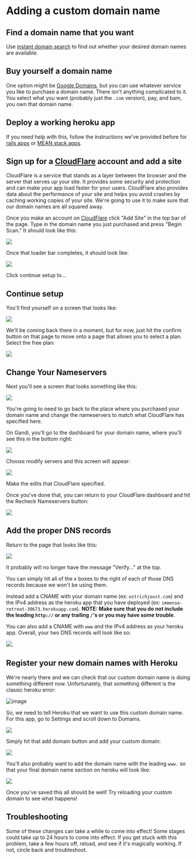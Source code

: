 # Adding a custom domain name

## Find a domain name that you want
Use [instant domain search](https://instantdomainsearch.com) to find out whether your desired domain names are available.

## Buy yourself a domain name
One option might be [Google Domains](https://domains.google), but you can use whatever service you like to purchase a domain name. There isn't anything complicated to it. You select what you want (probably just the `.com` version), pay, and bam, you own that domain name.

## Deploy a working heroku app
If you need help with this, follow the instructions we've provided before for [rails apps](https://github.com/SF-WDI-LABS/shared_modules/blob/master/how-to/deploy-rails-to-heroku.md) or [MEAN stack apps](https://github.com/SF-WDI-LABS/shared_modules/blob/master/how-to/heroku-mean-stack-deploy.md).

## Sign up for a [CloudFlare](https://www.cloudflare.com/) account and add a site
CloudFlare is a service that stands as a layer between the browser and the server that serves up your site. It provides some security and protection and can make your app load faster for your users. CloudFlare also provides data about the performance of your site and helps you avoid crashes by caching working copies of your site. We're going to use it to make sure that our domain names are all squared away.

Once you make an account on [CloudFlare](https://www.cloudflare.com/) click "Add Site" in the top bar of the page. Type in the domain name you just purchased and press "Begin Scan." It should look like this:

![](https://cloud.githubusercontent.com/assets/6520345/15349305/abcf7714-1c86-11e6-9998-20252f1d915a.png)

Once that loader bar completes, it should look like:

![](https://cloud.githubusercontent.com/assets/6520345/15349326/d289df0c-1c86-11e6-987d-4cafe761b985.png)

Click continue setup to...

## Continue setup

You'll find yourself on a screen that looks like:

![](https://cloud.githubusercontent.com/assets/6520345/15349384/39272c38-1c87-11e6-8ae7-c450abf42e39.png)


We'll be coming back there in a moment, but for now, just hit the confirm button on that page to move onto a page that allows you to select a plan. Select the free plan:

![](https://cloud.githubusercontent.com/assets/6520345/15349921/062f9b40-1c8b-11e6-8d2f-9772cfccfbc3.png)

## Change Your Nameservers
Next you'll see a screen that looks something like this:

![](https://cloud.githubusercontent.com/assets/6520345/15349941/27714c54-1c8b-11e6-8db3-a90d85c89915.png)

You're going to need to go back to the place where you purchased your domain name and change the nameservers to match what CloudFlare has specified here.

On Gandi, you'll go to the dashboard for your domain name, where you'll see this in the bottom right:

![](https://cloud.githubusercontent.com/assets/6520345/15349985/680e51f8-1c8b-11e6-9c7a-54332a24b8a6.png)

Choose modify servers and this screen will appear:

![](https://cloud.githubusercontent.com/assets/6520345/15350033/bad7801c-1c8b-11e6-801a-24b1a5dca387.png)

Make the edits that CloudFlare specified.

Once you've done that, you can return to your CloudFlare dashboard and hit the Recheck Nameservers button:

![](https://cloud.githubusercontent.com/assets/6520345/15350058/f72fe5e0-1c8b-11e6-8a57-b513388ea25d.png)

## Add the proper DNS records

Return to the page that looks like this:

![](https://cloud.githubusercontent.com/assets/6520345/15349384/39272c38-1c87-11e6-8ae7-c450abf42e39.png)

It probably will no longer have the message "Verify..." at the top.

You can simply hit all of the x boxes to the right of each of those DNS records because we won't be using them.

Instead add a CNAME with your domain name (ex: `ostrichjoust.com`) and the IPv4 address as the heroku app that you have deployed (ex: `immense-retreat-30673.herokuapp.com`). **NOTE: Make sure that you do not include the leading `http://` or any trailing `/`'s or you may have some trouble**.

You can also add a CNAME with `www` and the IPv4 address as your heroku app. Overall, your two DNS records will look like so:

![](https://cloud.githubusercontent.com/assets/6520345/15350206/caac881a-1c8c-11e6-9a9c-19d4c4d409c0.png).

## Register your new domain names with Heroku

We're nearly there and we can check that our custom domain name is doing something different now. Unfortunately, that something different is the classic heroku error:

![image](https://cloud.githubusercontent.com/assets/6520345/19975152/24a387b0-a1a8-11e6-9142-67d266feed29.png)

So, we need to tell Heroku that we want to use this custom domain name. For this app, go to Settings and scroll down to Domains.

![](https://cloud.githubusercontent.com/assets/6520345/15350260/392e31ee-1c8d-11e6-8501-ea11b8e18ef1.png)

Simply hit that add domain button and add your custom domain:

![](https://cloud.githubusercontent.com/assets/6520345/15350281/560e1c3e-1c8d-11e6-95ab-6d45400715b7.png)

You'll also probably want to add the domain name with the leading `www.` so that your final domain name section on heroku will look like:

![](https://cloud.githubusercontent.com/assets/6520345/15350315/8325c5a0-1c8d-11e6-81e5-9bd056da550f.png)

Once you've saved this all should be well! Try reloading your custom domain to see what happens!

## Troubleshooting

Some of these changes can take a while to come into effect! Some stages could take up to 24 hours to come into effect. If you get stuck with this problem, take a few hours off, reload, and see if it's magically working. If not, circle back and troubleshoot.
